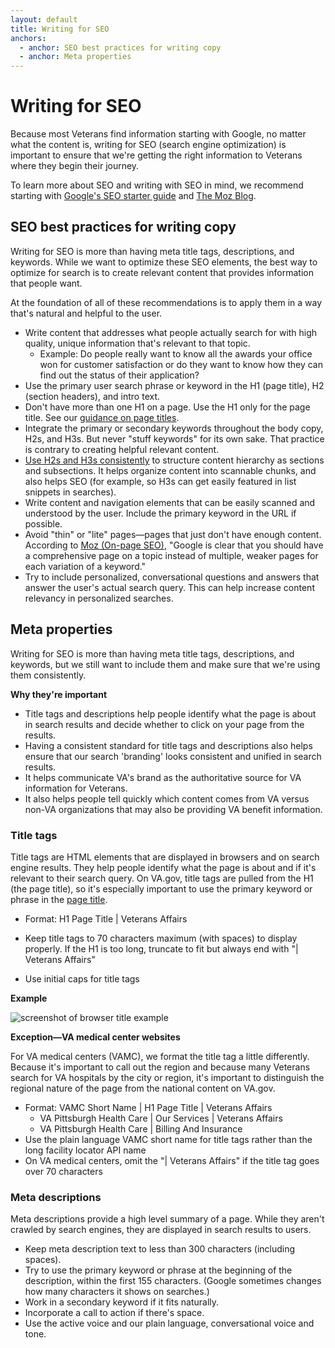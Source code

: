 ```yaml
---
layout: default
title: Writing for SEO
anchors:
  - anchor: SEO best practices for writing copy
  - anchor: Meta properties
---
```


# Writing for SEO

Because most Veterans find information starting with Google, no matter what the content is, writing for SEO (search engine optimization) is important to ensure that we're getting the right information to Veterans where they begin their journey.

To learn more about SEO and writing with SEO in mind, we recommend starting with [Google's SEO starter guide]((https://support.google.com/webmasters/answer/7451184?hl=en) ) and [The Moz Blog](https://moz.com/blog).



## SEO best practices for writing copy

Writing for SEO is more than having meta title tags, descriptions, and keywords. While we want to optimize these SEO elements, the best way to optimize for search is to create relevant content that provides information that people want.

At the foundation of all of these recommendations is to apply them in a way that's natural and helpful to the user.

- Write content that addresses what people actually search for with high quality, unique information that's relevant to that topic.
  - Example: Do people really want to know all the awards your office won for customer satisfaction or do they want to know how they can find out the status of their application?
- Use the primary user search phrase or keyword in the H1 (page title), H2 (section headers), and intro text.
- Don't have more than one H1 on a page. Use the H1 only for the page title. See our [guidance on page titles](https://design.va.gov/content-style-guide/page-titles-and-section-titles).
- Integrate the primary or secondary keywords throughout the body copy, H2s, and H3s. But never "stuff keywords" for its own sake. That practice is contrary to creating helpful relevant content.
- [Use H2s and H3s consistently](https://yoast.com/how-to-use-headings-on-your-site/) to structure content hierarchy as sections and subsections. It helps organize content into scannable chunks, and also helps SEO (for example, so H3s can get easily featured in list snippets in searches). 
- Write content and navigation elements that can be easily scanned and understood by the user. Include the primary keyword in the URL if possible.
- Avoid "thin" or "lite" pages—pages that just don't have enough content. According to [Moz (On-page SEO)](https://moz.com/blog/beginners-guide-to-seo-chapter-4), "Google is clear that you should have a comprehensive page on a topic instead of multiple, weaker pages for each variation of a keyword."
-  Try to include personalized, conversational questions and answers that answer the user's actual search query. This can help increase content relevancy in personalized searches.



## Meta properties

 Writing for SEO is more than having meta title tags, descriptions, and keywords, but we still want to include them and make sure that we're using them consistently.

__Why they're important__

- Title tags and descriptions help people identify what the page is about in search results and decide whether to click on your page from the results.
- Having a consistent standard for title tags and descriptions also helps ensure that our search 'branding' looks consistent and unified in search results.
- It helps communicate VA's brand as the authoritative source for VA information for Veterans.
- It also helps people tell quickly which content comes from VA versus non-VA organizations that may also be providing VA benefit information.



### Title tags

Title tags are HTML elements that are displayed in browsers and on search engine results. They help people identify what the page is about and if it's relevant to their search query. On VA.gov, title tags are pulled from the H1 (the page title), so it's especially important to use the primary keyword or phrase in the [page title](https://design.va.gov/content-style-guide/page-titles-and-section-titles). 


- Format: H1 Page Title \| Veterans Affairs

- Keep title tags to 70 characters maximum (with spaces) to display properly. If the H1 is too long, truncate to fit but always end with "\| Veterans Affairs"
-  Use initial caps for title tags



__Example__

![screenshot of browser title example]({{site.baseurl}}/images/browser-title-example-va-prescription-refill-and-tracking.png)


__Exception—VA medical center websites__

For VA medical centers (VAMC), we format the title tag a little differently.  Because it's important to call out the region and because many Veterans search for VA hospitals by the city or region, it's important to distinguish the regional nature of the page from the national content on VA.gov.

- Format:  VAMC Short Name \| H1 Page Title \| Veterans Affairs
  - VA Pittsburgh Health Care \| Our Services \| Veterans Affairs
  - VA Pittsburgh Health Care \| Billing And Insurance
- Use the plain language VAMC short name for title tags rather than the long facility locator API name
- On VA medical centers, omit the "\| Veterans Affairs" if the title tag goes over 70 characters



### Meta descriptions

Meta descriptions provide a high level summary of a page. While they aren't crawled by search engines, they are displayed in search results to users.  

- Keep meta description text to less than 300 characters (including spaces).
- Try to use the primary keyword or phrase at the beginning of the description, within the first 155 characters. (Google sometimes changes how many characters it shows on searches.)
- Work in a secondary keyword if it fits naturally.
- Incorporate a call to action if there's space.
- Use the active voice and our plain language, conversational voice and tone.



